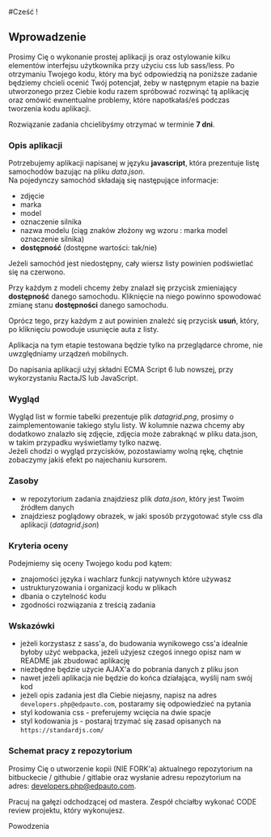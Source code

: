 #Cześć !

## Wprowadzenie

Prosimy Cię o wykonanie prostej aplikacji js oraz ostylowanie kilku elementów interfejsu użytkownika 
przy użyciu css lub sass/less.
Po otrzymaniu Twojego kodu, który ma być odpowiedzią na poniższe zadanie będziemy chcieli ocenić 
Twój potencjał, żeby w następnym etapie na bazie utworzonego przez Ciebie kodu razem spróbować 
rozwinąć tą aplikację oraz omówić ewnentualne problemy, które napotkałaś/eś podczas tworzenia kodu aplikacji.

Rozwiązanie zadania chcielibyśmy otrzymać w terminie **7 dni**.

### Opis aplikacji

Potrzebujemy aplikacji napisanej w języku **javascript**, która prezentuje listę samochodów bazując na pliku _data.json_.  
Na pojedynczy samochód składają się następujące informacje:  

- zdjęcie
- marka
- model
- oznaczenie silnika
- nazwa modelu (ciąg znaków złożony wg wzoru : marka model oznaczenie silnika)
- **dostępność** (dostępne wartości: tak/nie)

Jeżeli samochód jest niedostępny, cały wiersz listy powinien podświetlać się na czerwono.

Przy każdym z modeli chcemy żeby znalazł się przycisk zmieniający **dostępność** danego samochodu.
Kliknięcie na niego powinno spowodować zmianę stanu **dostępności** danego samochodu.

Oprócz tego, przy każdym z aut powinien znaleźć się przycisk **usuń**, 
który, po kliknięciu powoduje usunięcie auta z listy.  
  
Aplikacja na tym etapie testowana będzie tylko na przeglądarce chrome, 
nie uwzględniamy urządzeń mobilnych.

Do napisania aplikacji użyj składni ECMA Script 6 lub nowszej, przy wykorzystaniu RactaJS lub JavaScript.

### Wygląd

Wygląd list w formie tabelki prezentuje plik _datagrid.png_, prosimy o zaimplementowanie takiego stylu listy.
W kolumnie nazwa chcemy aby dodatkowo znalazło się zdjęcie, zdjęcia może zabraknąć w pliku data.json,
w takim przypadku wyświetlamy tylko nazwę.  
Jeżeli chodzi o wygląd przycisków, pozostawiamy wolną rękę, chętnie zobaczymy jakiś efekt po najechaniu kursorem.

### Zasoby

- w repozytorium zadania znajdziesz plik _data.json_, który jest Twoim źródłem danych
- znajdziesz poglądowy obrazek, w jaki sposób przygotować style css dla aplikacji (_datagrid.json_)

### Kryteria oceny

Podejmiemy się oceny Twojego kodu pod kątem:  

- znajomości języka i wachlarz funkcji natywnych które używasz
- ustrukturyzowania i organizacji kodu w plikach
- dbania o czytelność kodu
- zgodności rozwiązania z treścią zadania

### Wskazówki

- jeżeli korzystasz z sass'a, do budowania wynikowego css'a idealnie byłoby użyć webpacka, 
jeżeli użyjesz czegoś innego opisz nam w README jak zbudować aplikację
- niezbędne będzie użycie AJAX'a do pobrania danych z pliku json
- nawet jeżeli aplikacja nie będzie do końca działająca, wyślij nam swój kod
- jeżeli opis zadania jest dla Ciebie niejasny, napisz na adres ``developers.php@edpauto.com``, postaramy
się odpowiedzieć na pytania
- styl kodowania css - preferujemy wcięcia na dwie spacje
- styl kodowania js - postaraj trzymać się zasad opisanych na ``https://standardjs.com/``  

### Schemat pracy z repozytorium

Prosimy Cię o utworzenie kopii (NIE FORK'a) aktualnego repozytorium na bitbuckecie / githubie / gitlabie oraz wysłanie adresu repozytorium na adres: developers.php@edpauto.com.

Pracuj na gałęzi odchodzącej od mastera. Zespół chciałby wykonać CODE review projektu, który wykonujesz.
  
Powodzenia
